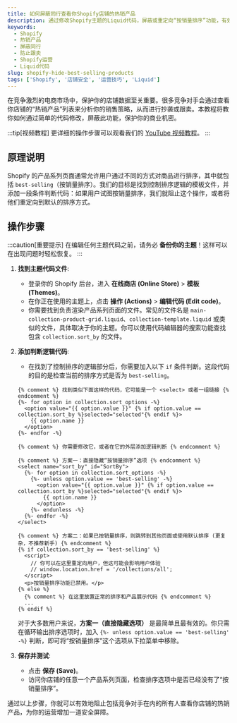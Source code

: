 ```yaml
---
title: 如何屏蔽同行查看你Shopify店铺的热销产品
description: 通过修改Shopify主题的Liquid代码，屏蔽或重定向“按销量排序”功能，有效防止同行轻易发现你的热销产品，减少被抄袭和跟卖的风险。
keywords:
  - Shopify
  - 热销产品
  - 屏蔽同行
  - 防止跟卖
  - Shopify运营
  - Liquid代码
slug: shopify-hide-best-selling-products
tags: ['Shopify', '店铺安全', '运营技巧', 'Liquid']
---
```


在竞争激烈的电商市场中，保护你的店铺数据至关重要。很多竞争对手会通过查看你店铺的“热销产品”列表来分析你的销售策略，从而进行抄袭或跟卖。本教程将教你如何通过简单的代码修改，屏蔽此功能，保护你的商业机密。

:::tip[视频教程]
更详细的操作步骤可以观看我们的 [YouTube 视频教程](https://youtu.be/BRVH-An8EbY?feature=shared)。
:::

## 原理说明

Shopify 的产品系列页面通常允许用户通过不同的方式对商品进行排序，其中就包括 `best-selling`（按销量排序）。我们的目标是找到控制排序逻辑的模板文件，并添加一段条件判断代码：如果用户试图按销量排序，我们就阻止这个操作，或者将他们重定向到默认的排序方式。

## 操作步骤

:::caution[重要提示]
在编辑任何主题代码之前，请务必 **备份你的主题**！这样可以在出现问题时轻松恢复。
:::

1.  **找到主题代码文件**:
    *   登录你的 Shopify 后台，进入 **在线商店 (Online Store)** > **模板 (Themes)**。
    *   在你正在使用的主题上，点击 **操作 (Actions)** > **编辑代码 (Edit code)**。
    *   你需要找到负责渲染产品系列页面的文件。常见的文件名是 `main-collection-product-grid.liquid`、`collection-template.liquid` 或类似的文件，具体取决于你的主题。你可以使用代码编辑器的搜索功能查找包含 `collection.sort_by` 的文件。

2.  **添加判断逻辑代码**:
    *   在找到了控制排序的逻辑部分后，你需要加入以下 `if` 条件判断。这段代码的目的是检查当前的排序方式是否为 `best-selling`。

    ```liquid title="示例：main-collection-product-grid.liquid"
    {% comment %} 找到类似下面这样的代码，它可能是一个 <select> 或者一组链接 {% endcomment %}
    {%- for option in collection.sort_options -%}
      <option value="{{ option.value }}" {% if option.value == collection.sort_by %}selected="selected"{% endif %}>
        {{ option.name }}
      </option>
    {%- endfor -%}

    {% comment %} 你需要修改它，或者在它的外层添加逻辑判断 {% endcomment %}

    {% comment %} 方案一：直接隐藏“按销量排序”选项 {% endcomment %}
    <select name="sort_by" id="SortBy">
      {%- for option in collection.sort_options -%}
        {%- unless option.value == 'best-selling' -%}
          <option value="{{ option.value }}" {% if option.value == collection.sort_by %}selected="selected"{% endif %}>
            {{ option.name }}
          </option>
        {%- endunless -%}
      {%- endfor -%}
    </select>

    {% comment %} 方案二：如果已按销量排序，则跳转到其他页面或使用默认排序 (更复杂，不推荐新手) {% endcomment %}
    {% if collection.sort_by == 'best-selling' %}
      <script>
        // 你可以在这里重定向用户，但这可能会影响用户体验
        // window.location.href = '/collections/all'; 
      </script>
      <p>按销量排序功能已禁用。</p>
    {% else %}
      {% comment %} 在这里放置正常的排序和产品展示代码 {% endcomment %}
      ...
    {% endif %}
    ```

    对于大多数用户来说，**方案一（直接隐藏选项）** 是最简单且最有效的。你只需在循环输出排序选项时，加入 `{%- unless option.value == 'best-selling' -%}` 判断，即可将“按销量排序”这个选项从下拉菜单中移除。

3.  **保存并测试**:
    *   点击 **保存 (Save)**。
    *   访问你店铺的任意一个产品系列页面，检查排序选项中是否已经没有了“按销量排序”。

通过以上步骤，你就可以有效地阻止包括竞争对手在内的所有人查看你店铺的热销产品，为你的运营增加一道安全屏障。
